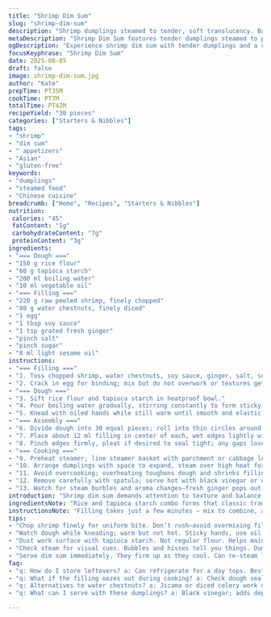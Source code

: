 ```yaml
---
title: "Shrimp Dim Sum"
slug: "shrimp-dim-sum"
description: "Shrimp dumplings steamed to tender, soft translucency. Bamboo shoots swapped with water chestnuts for crunch contrast. A touch of fresh ginger and soy sauce added to the filling for depth. Pliable rice flour dough wraps the stuffing, pinched tight to keep juices in. Listen for steam's hiss, look for skin turning glossy and slightly opaque. Peel shrimp just right or raw flavor lingers. Avoid sogginess; drain excess moisture from filling. Serve with chili oil or black vinegar. No nuts, dairy, gluten-free, skim sesame oil for mild aroma."
metaDescription: "Shrimp Dim Sum features tender dumplings steamed to perfection with a crunchy water chestnut filling. Dive into a flavorful experience with every bite."
ogDescription: "Experience shrimp dim sum with tender dumplings and a crunchy filling. Perfect for any occasion, served with chili oil or black vinegar."
focusKeyphrase: "Shrimp Dim Sum"
date: 2025-08-05
draft: false
image: shrimp-dim-sum.jpg
author: "Kate"
prepTime: PT35M
cookTime: PT7M
totalTime: PT42M
recipeYield: "30 pieces"
categories: ["Starters & Nibbles"]
tags:
- "shrimp"
- "dim sum"
- " appetizers"
- "Asian"
- "gluten-free"
keywords:
- "dumplings"
- "steamed food"
- "Chinese cuisine"
breadcrumb: ["Home", "Recipes", "Starters & Nibbles"]
nutrition: 
 calories: "45"
 fatContent: "1g"
 carbohydrateContent: "7g"
 proteinContent: "3g"
ingredients:
- "=== Dough ==="
- "150 g rice flour"
- "60 g tapioca starch"
- "200 ml boiling water"
- "10 ml vegetable oil"
- "=== Filling ==="
- "220 g raw peeled shrimp, finely chopped"
- "80 g water chestnuts, finely diced"
- "1 egg"
- "1 tbsp soy sauce"
- "1 tsp grated fresh ginger"
- "pinch salt"
- "pinch sugar"
- "8 ml light sesame oil"
instructions:
- "=== Filling ==="
- "1. Toss chopped shrimp, water chestnuts, soy sauce, ginger, salt, sugar, and sesame oil in a bowl."
- "2. Crack in egg for binding; mix but do not overwork or textures get mushy."
- "=== Dough ==="
- "3. Sift rice flour and tapioca starch in heatproof bowl."
- "4. Pour boiling water gradually, stirring constantly to form sticky dough."
- "5. Knead with oiled hands while still warm until smooth and elastic; cover and let rest 15 minutes."
- "=== Assembly ==="
- "6. Divide dough into 30 equal pieces; roll into thin circles around 6 cm diameter, dust with starch to prevent sticking."
- "7. Place about 12 ml filling in center of each, wet edges lightly with water, fold over to a half-moon."
- "8. Pinch edges firmly, pleat if desired to seal tight; any gaps lose juices during steaming."
- "=== Cooking ==="
- "9. Preheat steamer; line steamer basket with parchment or cabbage leaves to prevent sticking."
- "10. Arrange dumplings with space to expand, steam over high heat for 7 minutes or until skin turns shiny and slightly translucent and shrimp inside are opaque."
- "11. Avoid overcooking; overheating toughens dough and shrinks filling, dry texture."
- "12. Remove carefully with spatula; serve hot with black vinegar or chili oil."
- "13. Watch for steam burbles and aroma changes—fresh ginger pops out, shrimp scent intensifies."
introduction: "Shrimp dim sum demands attention to texture and balance. The dough must be thin but resilient—too thick, turns gummy; too thin, tears and filling leaks. Choosing water chestnuts over bamboo adds crispness beneath tender shrimp, wrecks monotony. Ginger’s zing counters seafood’s sweetness; soy sauce deepens umami without overpowering. Handling raw shrimp with care — chop finely for uniform bite, bind with egg but not too wet or watery — keeps filling cohesive. Steaming’s art lies in watching, listening; bubbling steam signals temperature, aroma tells doneness. Practiced hands know when to pull dumplings, avoiding a tough chew or soupy mess. No shortcuts around resting dough; crucial for flexibility. Tool: damp towel, tight seal, good spatula. Dim sum honors patience and precision in equal measure."
ingredientsNote: "Rice and tapioca starch combo forms that classic translucent skin. Tapioca brings chew; rice flour gives structure. Boiling water partially gelatinizes starches, creating pliability. Let dough rest to hydrate fully, easy rolling later. Shrimp must be fresh, raw, peeled—flavor dulls with precooked. Water chestnuts add crunch, but if unavailable, jicama or celery chestnuts work. Egg binds filling like glue; skip if vegan but expect crumbling. Light soy sauce and sesame oil flavor without overwhelming delicate shrimp. Fresh ginger a must for heat and brightness. Avoid salted soy; disrupts moisture balance. Keep filling dry: drain shrimp well, pat water chestnuts dry. Overly wet stuffing = leak and soggy wrappers. Hand moisture control above all."
instructionsNote: "Filling takes just a few minutes — mix to combine, avoid overmixing else tough. Dough requires hot water gradually poured; temperature critical—too hot scorches flour, too cool fails partial gelatinization. Knead warm dough on oil-dusted board—not sticky, springy texture sought. Rolling thin like paper but strong; flour edges with tapioca starch not regular flour, prevents dulling glassy skin. Seal with water or egg wash, pinch tight at edges for air-free pockets. Steaming needs steady, powerful heat. Use perforated liner or leave gaps on cabbage leaves to avoid soggy bottoms. Seven minutes’ a guideline—check skin appearance: translucent, taut, and slightly shiny. Overcooked dim sum shrinks filling, grainy dough. Serve immediately; dumplings firm up on cooling. Re-steam briefly if needed. Leftovers? Reheat by steaming only; frying dries wrappers. Tools: bamboo steamer or metal with lid, parchment circles recommended."
tips:
- "Chop shrimp finely for uniform bite. Don’t rush—avoid overmixing filling. A gentle hand leads to perfect texture. Drain water chestnuts well. No sogginess."
- "Watch dough while kneading; warm but not hot. Sticky hands, use oil. Rest dough for at least 15 minutes. Flexibility key—it rolls easily later."
- "Dust work surface with tapioca starch. Not regular flour. Helps maintain texture. Roll dough thin like paper—want see through but not tear. Careful."
- "Check steam for visual cues. Bubbles and hisses tell you things. Dumplings need about seven minutes. Look for glossy, slightly opaque skin."
- "Serve dim sum immediately. They firm up as they cool. Can re-steam leftovers. Avoid frying—makes wrappers tough. Proper steaming is crucial."
faq:
- "q: How do I store leftovers? a: Can refrigerate for a day tops. Best to re-steam. Freezing's tricky—might change texture. Not recommended."
- "q: What if the filling oozes out during cooking? a: Check dough sealing. Pinch tight—no air pockets. Avoid moisture, drain well. Keep it dry."
- "q: Alternatives to water chestnuts? a: Jicama or diced celery work okay. Different crunch, but still good. Pick what’s available."
- "q: What can I serve with these dumplings? a: Black vinegar; adds depth. Chili oil gives heat. Pair with fragrant tea or light soup."

---
```

